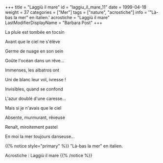 +++
title = "Laggiù il mare"
id = "laggiu_il_mare_11"
date = 1999-04-18
weight = 37
categories = ["Mer"]
tags = ["nature", "acrostiche"]
info = '"Là-bas la mer" en italien.'
acrostiche = "Laggiù il mare"
LastModifierDisplayName = "Barbara Post"
+++

La pluie est tombée en tocsin

Avant que le ciel ne s'élève

Germe de nuage en son sein

Goûte l'océan dans un rêve...

Immenses, les albatros ont

Uni de blanc leur vol, ivresse !

Invisibles, quand se confond

L'azur doublé d'une caresse...

Mais si je n'avais que le ciel

Absente, murmurant, rêveuse

Renaît, miroitement pastel

En moi la mer toujours danseuse...

{{% notice style="primary" %}}
\"Là-bas la mer\" en italien.

Acrostiche : Laggiù il mare
{{% /notice %}}
